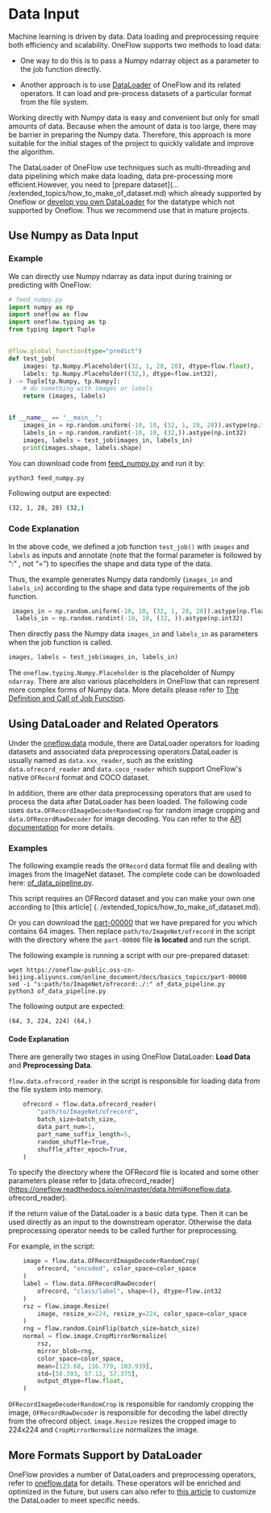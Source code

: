 # Data Input
Machine learning is driven by data. Data loading and preprocessing require both efficiency and scalability. OneFlow supports two methods to load data:

* One way to do this is to pass a Numpy ndarray object as a parameter to the job function directly.

* Another approach is to use [DataLoader](https://oneflow.readthedocs.io/en/master/data.html) of OneFlow and its related operators. It can load and pre-process datasets of a particular format from the file system.

Working directly with Numpy data is easy and convenient but only for small amounts of data. Because when the amount of data is too large, there may be barrier in preparing the Numpy data. Therefore, this approach is more suitable for the initial stages of the project to quickly validate and improve the algorithm.

The DataLoader of OneFlow use techniques such as multi-threading and data pipelining which make data loading, data pre-processing more efficient.However, you need to [prepare dataset](... /extended_topics/how_to_make_of_dataset.md) which already supported by Oneflow or [develop you own DataLoader](../extended_topics/implement_data_loader.md) for the datatype which not supported by Oneflow. Thus we recommend use that in mature projects.


## Use Numpy as Data Input
### Example
We can directly use Numpy ndarray as data input during training or predicting with OneFlow:

```python
# feed_numpy.py
import numpy as np
import oneflow as flow
import oneflow.typing as tp
from typing import Tuple


@flow.global_function(type="predict")
def test_job(
    images: tp.Numpy.Placeholder((32, 1, 28, 28), dtype=flow.float),
    labels: tp.Numpy.Placeholder((32,), dtype=flow.int32),
) -> Tuple[tp.Numpy, tp.Numpy]:
    # do something with images or labels
    return (images, labels)


if __name__ == "__main__":
    images_in = np.random.uniform(-10, 10, (32, 1, 28, 28)).astype(np.float32)
    labels_in = np.random.randint(-10, 10, (32,)).astype(np.int32)
    images, labels = test_job(images_in, labels_in)
    print(images.shape, labels.shape)
```

You can download code from [feed_numpy.py](../code/basics_topics/feed_numpy.py) and run it by:

```bash
python3 feed_numpy.py
```
Following output are expected:
```bash
(32, 1, 28, 28) (32,)
```

### Code Explanation
In the above code, we defined a job function `test_job()` with `images` and `labels` as inputs and annotate (note that the formal parameter is followed by “:” , not “=”) to specifies the shape and data type of the data.

Thus, the example generates Numpy data randomly (`images_in` and `labels_in`) according to the shape and data type requirements of the job function.
```python
 images_in = np.random.uniform(-10, 10, (32, 1, 28, 28)).astype(np.float32)
  labels_in = np.random.randint(-10, 10, (32, )).astype(np.int32)
```
Then directly pass the Numpy data `images_in` and `labels_in` as parameters when the job function is called.
```python
images, labels = test_job(images_in, labels_in)
```
The `oneflow.typing.Numpy.Placeholder` is the placeholder of Numpy `ndarray`. There are also various placeholders in OneFlow that can represent more complex forms of Numpy data. More details please refer to [The Definition and Call of Job Function](../extended_topics/job_function_define_call.md).

## Using DataLoader and Related Operators

Under the [oneflow.data](https://oneflow.readthedocs.io/en/master/data.html) module, there are DataLoader operators for loading datasets and associated data preprocessing operators.DataLoader is usually named as `data.xxx_reader`, such as the existing `data.ofrecord_reader` and `data.coco_reader` which support OneFlow's native `OFRecord` format and COCO dataset.

In addition, there are other data preprocessing operators that are used to process the data after DataLoader has been loaded. The following code uses `data.OFRecordImageDecoderRandomCrop` for random image cropping and `data.OFRecordRawDecoder` for image decoding. You can refer to the [API documentation](https://oneflow.readthedocs.io/en/master/index.html) for more details.

### Examples

The following example reads the `OFRecord` data format file and dealing with images from the ImageNet dataset. The complete code can be downloaded here: [of_data_pipeline.py](../code/basics_topics/of_data_pipeline.py).

This script requires an OFRecord dataset and you can make your own one according to [this article] (. /extended_topics/how_to_make_of_dataset.md).

Or you can download the [part-00000](https://oneflow-public.oss-cn-beijing.aliyuncs.com/online_document/docs/basics_topics/part-00000) that we have prepared for you which contains 64 images. Then replace `path/to/ImageNet/ofrecord` in the script with the directory where the `part-00000` file **is located** and run the script.

The following example is running a script with our pre-prepared dataset:

```
wget https://oneflow-public.oss-cn-beijing.aliyuncs.com/online_document/docs/basics_topics/part-00000
sed -i "s:path/to/ImageNet/ofrecord:./:" of_data_pipeline.py
python3 of_data_pipeline.py
```

The following output are expected:

```
(64, 3, 224, 224) (64,)
```

#### Code Explanation

There are generally two stages in using OneFlow DataLoader: **Load Data** and **Preprocessing Data**.

`flow.data.ofrecord_reader` in the script is responsible for loading data from the file system into memory.


```python
    ofrecord = flow.data.ofrecord_reader(
        "path/to/ImageNet/ofrecord",
        batch_size=batch_size,
        data_part_num=1,
        part_name_suffix_length=5,
        random_shuffle=True,
        shuffle_after_epoch=True,
    )
```

To specify the directory where the OFRecord file is located and some other parameters please refer to [data.ofrecord_reader](https://oneflow.readthedocs.io/en/master/data.html#oneflow.data. ofrecord_reader).

If the return value of the DataLoader is a basic data type. Then it can be used directly as an input to the downstream operator. Otherwise the data preprocessing operator needs to be called further for preprocessing.

For example, in the script:

```python
    image = flow.data.OFRecordImageDecoderRandomCrop(
        ofrecord, "encoded", color_space=color_space
    )
    label = flow.data.OFRecordRawDecoder(
        ofrecord, "class/label", shape=(), dtype=flow.int32
    )
    rsz = flow.image.Resize(
        image, resize_x=224, resize_y=224, color_space=color_space
    )
    rng = flow.random.CoinFlip(batch_size=batch_size)
    normal = flow.image.CropMirrorNormalize(
        rsz,
        mirror_blob=rng,
        color_space=color_space,
        mean=[123.68, 116.779, 103.939],
        std=[58.393, 57.12, 57.375],
        output_dtype=flow.float,
    )
```

`OFRecordImageDecoderRandomCrop` is responsible for randomly cropping the image, `OFRecordRawDecoder` is responsible for decoding the label directly from the ofrecord object. `image.Resize` resizes the cropped image to 224x224 and `CropMirrorNormalize` normalizes the image.

## More Formats Support by DataLoader

OneFlow provides a number of DataLoaders and preprocessing operators, refer to [oneflow.data](https://oneflow.readthedocs.io/en/master/data.html) for details. These operators will be enriched and optimized in the future, but users can also refer to [this article](../extended_topics/implement_data_loader.md) to customize the DataLoader to meet specific needs.
